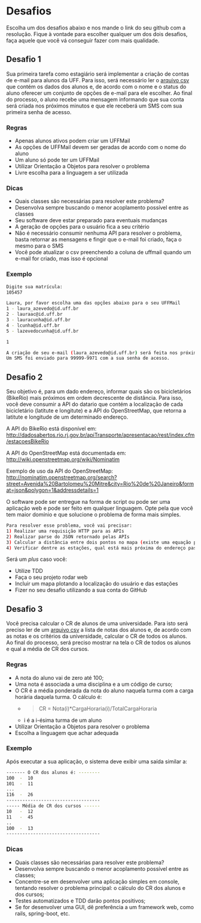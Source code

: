 # Desafios

Escolha um dos desafios abaixo e nos mande o link do seu github com a resolução. Fique à vontade para escolher
qualquer um dos dois desafios, faça aquele que você vá conseguir fazer com mais qualidade.

## Desafio 1

Sua primeira tarefa como estagiário será implementar a criação de contas de e-mail para alunos da UFF. Para isso,
será necessário ler o [arquivo csv](datasets/alunos.csv) que contém os dados dos alunos e, de acordo com o nome e o status do aluno oferecer um conjunto de
opções de e-mail para ele escolher. Ao final do processo, o aluno recebe uma mensagem informando que sua conta será criada
nos próximos minutos e que ele receberá um SMS com sua primeira senha de acesso.

### Regras
* Apenas alunos ativos podem criar um UFFMail
* As opções de UFFMail devem ser geradas de acordo com o nome do aluno
* Um aluno só pode ter um UFFMail
* Utilizar Orientação a Objetos para resolver o problema
* Livre escolha para a linguagem a ser utilizada

### Dicas
- Quais classes são necessárias para resolver este problema?
- Desenvolva sempre buscando o menor acoplamento possível entre as classes
- Seu software deve estar preparado para eventuais mudanças
- A geração de opções para o usuário fica a seu critério
- Não é necessário consumir nenhuma API para resolver o problema, basta retornar as mensagens e fingir que o e-mail foi 
criado, faça o mesmo para o SMS
- Você pode atualizar o csv preenchendo a coluna de uffmail quando um e-mail for criado, mas isso é opcional
 
### Exemplo
```bash
Digite sua matrícula:
105457

Laura, por favor escolha uma das opções abaixo para o seu UFFMail
1 - laura_azevedo@id.uff.br
2 - lauraac@id.uff.br
3 - lauracunha@id.uff.br
4 - lcunha@id.uff.br
5 - lazevedocunha@id.uff.br

1

A criação de seu e-mail (laura_azevedo@id.uff.br) será feita nos próximos minutos.
Um SMS foi enviado para 99999-9971 com a sua senha de acesso.
```
## Desafio 2

Seu objetivo é, para um dado endereço, informar quais são os bicicletários (BikeRio) mais próximos em ordem decrescente 
de distância. Para isso, você deve consumir a API do datario que contém a localização de cada bicicletário (latitute e longitute)
 e a API do OpenStreetMap, que retorna a latitute e longitude de um determinado endereço.
 
A API do BikeRio está disponível em: http://dadosabertos.rio.rj.gov.br/apiTransporte/apresentacao/rest/index.cfm/estacoesBikeRio

A API do OpenStreetMap está documentada em: http://wiki.openstreetmap.org/wiki/Nominatim

Exemplo de uso da API do OpenStreetMap: http://nominatim.openstreetmap.org/search?street=Avenida%20Bartolomeu%20Mitre&city=Rio%20de%20Janeiro&format=json&polygon=1&addressdetails=1

O software pode ser entregue na forma de script ou pode ser uma aplicação web e pode ser feito em qualquer linguagem. 
Opte pela que você tem maior domínio e que solucione o problema de forma mais simples.

```bash
Para resolver esse problema, você vai precisar:
1) Realizar uma requisição HTTP para as APIs
2) Realizar parse do JSON retornado pelas APIs
3) Calcular a distância entre dois pontos no mapa (existe uma equação pra isso!)
4) Verificar dentre as estações, qual está mais próxima do endereço passado
```

Será um *plus* caso você:

* Utilize TDD
* Faça o seu projeto rodar web
* Incluir um mapa plotando a localização do usuário e das estações
* Fizer no seu desafio utilizando a sua conta do GitHub


## Desafio 3

Você precisa calcular o CR de alunos de uma universidade. Para isto será preciso ler de um [arquivo csv](datasets/notas.csv) a lista de notas dos alunos e, de acordo com as notas e os critérios da universidade, calcular o CR de todos os alunos. Ao final do processo, será preciso mostrar na tela o CR de todos os alunos e qual a média de CR dos cursos.

### Regras
* A nota do aluno vai de zero até 100;
* Uma nota é associada a uma disciplina e a um código de curso;
* O CR é a média ponderada da nota do aluno naquela turma com a carga horária daquela turma. O cálculo é:
  * > CR = Nota(i)*CargaHoraria(i)/TotalCargaHoraria 
  * i é a i-ésima turma de um aluno
* Utilizar Orientação a Objetos para resolver o problema
* Escolha a linguagem que achar adequada

### Exemplo
Após executar a sua aplicação, o sistema deve exibir uma saída similar a:

```bash
------- O CR dos alunos é: --------
100  -  10 
101  -  11
...
116  -  26
-----------------------------------
----- Média de CR dos cursos ------
10   -  12
11   -  45
..
100  -  13
-----------------------------------
```

### Dicas
- Quais classes são necessárias para resolver este problema?
- Desenvolva sempre buscando o menor acoplamento possível entre as classes;
- Concentre-se em desenvolver uma aplicação simples em console, tentando resolver o problema principal: o cálculo do CR dos alunos e dos cursos;
- Testes automatizados e TDD darão pontos positivos;
- Se for desenvolver uma GUI, dê preferência a um framework web, como rails, spring-boot, etc.